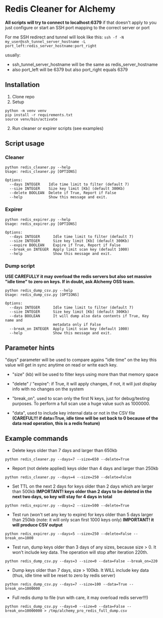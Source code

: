 # Redis Cleaner for Alchemy
**All scripts will try to connect to localhost:6379**
if that doesn't apply to you just configure or start an SSH port mapping to the correct server or port

For me SSH redirect and tunnel will look like this:
`ssh -f -N my_user@ssh_tunnel_server_hostname -L port_left:redis_server_hostname:port_right`

usually:
* ssh_tunnel_server_hostname will be the same as redis_server_hostname
* also port_left will be 6379 but also port_right equals 6379


## Installation
1. Clone repo
2. Setup
```
python -m venv venv
pip install -r requirements.txt
source venv/bin/activate
```
2. Run cleaner or expirer scripts
(see examples)


## Script usage

### Cleaner
```
python redis_cleaner.py --help
Usage: redis_cleaner.py [OPTIONS]

Options:
  --days INTEGER    Idle time limit to filter (default 7)
  --size INTEGER    Size key limit [Kb] (default 300Kb)
  --delete BOOLEAN  Delete if True, Report if False
  --help            Show this message and exit.
```


### Expirer
```
python redis_expirer.py --help
Usage: redis_expirer.py [OPTIONS]

Options:
  --days INTEGER      Idle time limit to filter (default 7)
  --size INTEGER      Size key limit [Kb] (default 300Kb)
  --expire BOOLEAN    Expire if True, Report if False
  --break_on INTEGER  Apply limit scan key (default 1000)
  --help              Show this message and exit.
```

### Dump script
__**USE CAREFULLY it may overload the redis servers but also set massive "idle time" to zero on keys. If in doubt, ask Alchemy OSS team.**__
```
python redis_dump_csv.py --help
Usage: redis_dump_csv.py [OPTIONS]

Options:
  --days INTEGER      Idle time limit to filter (default 7)
  --size INTEGER      Size key limit [Kb] (default 300Kb)
  --data BOOLEAN      It will dump also data contents if True, Key name and
                      metadata only if False
  --break_on INTEGER  Apply limit scan key (default 1000)
  --help              Show this message and exit.
```

## Parameter hints
"days" parameter will be used to compare agains "idle time" on the key
this value will get in sync anytime on read or write each key.

* "size" (kb) will be used to filter keys using more than that memory space

* "delete" / "expire": if True, it will apply changes, if not, it will just display info with no changes on the system

* "break_on", used to scan only the first N keys, just for debug/testing purposes. To perform a full scan use a huge value such as 1000000.

* "data", used to include key internal data or not in the CSV file **(CAREFUL!!! if data=True, idle time will be set back to 0 because of the data read operation, this is a redis feature)**

## Example commands
* Delete keys older than 7 days and larger than 650kb
```
python redis_cleaner.py --days=7 --size=650 --delete=True
```

* Report (not delete applied) keys older than 4 days and larger than 250kb
```
python redis_cleaner.py --days=4 --size=250 --delete=False
```

* Set TTL on the next 2 days for keys older than 2 days which are larger than 500kb 
**IMPORTANT! keys older than 2 days to be deleted in the next two days, so key will stay for 4 days in total**
```
python redis_expirer.py --days=2 --size=500 --delete=True
```

* Test run (won't set any key to expire) for keys older than 5 days larger than 250kb (note: it will only scan first 1000 keys only)
**IMPORTANT! it will produce CSV output**
```
python redis_expirer.py --days=5 --size=250 --delete=False --break_on=1000
```

* Test run, dump keys older than 3 days of any sizes, because size > 0. It won't include key data. The operation will stop after iteration 220th.
```
python redis_dump_csv.py --days=3 --size=0 --data=False --break_on=220
```

* Dump keys older than 7 days, size > 100kb. It WILL include key data (thus, idle time will be reset to zero by redis server)
```
python redis_dump_csv.py --days=7 --size=100 --data=True --break_on=1000000
```

* Full redis dump to file (run with care, it may overload redis server!!!)
```
python redis_dump_csv.py --days=0 --size=0 --data=False --break_on=10000000 > /tmp/alchemy_pro_redis_full_dump.csv
```
